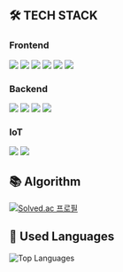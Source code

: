 

## 🛠 TECH STACK
### Frontend
<p>
  <img src="https://img.shields.io/badge/TypeScript-3178C6?style=flat&logo=TypeScript&logoColor=white"/> 
  <img src="https://img.shields.io/badge/JavaScript-F7DF1E?style=flat&logo=JavaScript&logoColor=white"/>
  <img src="https://img.shields.io/badge/React-61DAFB?style=flat&logo=React&logoColor=white"/>
  <img src="https://img.shields.io/badge/Next.js-000000?style=flat&logo=Next.js&logoColor=white"/>
  <img src="https://img.shields.io/badge/Tailwind-06B6D4?style=flat&logo=Tailwind CSS&logoColor=white"/>
  <img src="https://img.shields.io/badge/styled-components-DB7093?style=flat&logo=styled-components&logoColor=white"/>
</p>

### Backend
<p>
  <img src="https://img.shields.io/badge/Java-007396?style=flat&logo=Java&logoColor=white"/>
  <img src="https://img.shields.io/badge/Kotlin-7F52FF?style=flat&logo=Kotlin&logoColor=white"/>
  <img src="https://img.shields.io/badge/Spring-6DB33F?style=flat&logo=Spring&logoColor=white"/>
  <img src="https://img.shields.io/badge/Spring_Boot-6DB33F?style=flat&logo=Spring Boot&logoColor=white"/>
</p>

### IoT
<p>
  <img src="https://img.shields.io/badge/Raspberry_Pi-A22846?style=flat&logo=Raspberry%20Pi&logoColor=white"/>
  <img src="https://img.shields.io/badge/Arduino-00979D?style=flat&logo=Arduino&logoColor=white"/>
</p>

## 📚 Algorithm
<a href="https://solved.ac/profile/tjdgh0855" style="display: inline-block;">
  <img src="http://mazassumnida.wtf/api/mini/generate_badge?boj=tjdgh0855" alt="Solved.ac 프로필">
</a>

## 🌼 Used Languages

<img src="https://github-readme-stats.vercel.app/api/top-langs/?username=Banana-Master&layout=compact" alt="Top Languages">
